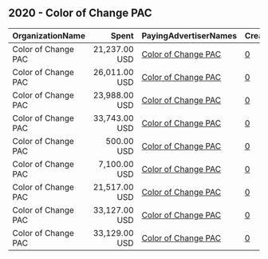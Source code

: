 ## 2020 - Color of Change PAC 
|OrganizationName|Spent|PayingAdvertiserNames|CreativeUrls|Impressions|Genders|AgeBrackets|CountryCodes|BillingAddresses|CandidateBallotInformation|
|:---|---:|:---|:---|---:|:---|:---|:---|:---|:---|
|Color of Change PAC|21,237.00 USD|[Color of Change PAC](2020/Color_of_Change_PAC.md)|[0](https://www.snap.com/political-ads/asset/ec24595c7802f26e9bf055178aaf414a6be5473273d28ef4dc072b1047b34dbc?mediaType=png)|5,329,934||18-40|united states|"1714 Franklin St,Oakland,94612,US"||
|Color of Change PAC|26,011.00 USD|[Color of Change PAC](2020/Color_of_Change_PAC.md)|[0](https://www.snap.com/political-ads/asset/b296a70f4f84df98a04abde32365150bb2cd3f0d30e2c07e033a75d67df340f7?mediaType=jpg)|10,066,794||18-40|united states|"1714 Franklin St,Oakland,94612,US"||
|Color of Change PAC|23,988.00 USD|[Color of Change PAC](2020/Color_of_Change_PAC.md)|[0](https://www.snap.com/political-ads/asset/1b32dbdbab823b9286ce84afa7534be40930e298b77b527df6d628b5501b5aca?mediaType=jpg)|9,276,273||18-40|united states|"1714 Franklin St,Oakland,94612,US"||
|Color of Change PAC|33,743.00 USD|[Color of Change PAC](2020/Color_of_Change_PAC.md)|[0](https://www.snap.com/political-ads/asset/3a145757546396ee365583cac9a62fa84dd15cd4a97fd1b06c89d411daca6691?mediaType=mp4)|9,883,322||18-40|united states|"1714 Franklin St,Oakland,94612,US"||
|Color of Change PAC|500.00 USD|[Color of Change PAC](2020/Color_of_Change_PAC.md)|[0](https://www.snap.com/political-ads/asset/68cd14179023952ce3978c505ab6e7fddfc0bc2089b8fdfbdce7816011c1ada3?mediaType=mp4)|326,149|||united states|"1714 Franklin St,Oakland,94612,US"||
|Color of Change PAC|7,100.00 USD|[Color of Change PAC](2020/Color_of_Change_PAC.md)|[0](https://www.snap.com/political-ads/asset/68cd14179023952ce3978c505ab6e7fddfc0bc2089b8fdfbdce7816011c1ada3?mediaType=mp4)|3,422,143||18+|united states|"1714 Franklin St,Oakland,94612,US"||
|Color of Change PAC|21,517.00 USD|[Color of Change PAC](2020/Color_of_Change_PAC.md)|[0](https://www.snap.com/political-ads/asset/41c4fff5cfb7fa3162d58ebcf68ff865120e350963749e123fcf94991f71ea95?mediaType=png)|3,087,042||18-40|united states|"1714 Franklin St,Oakland,94612,US"||
|Color of Change PAC|33,127.00 USD|[Color of Change PAC](2020/Color_of_Change_PAC.md)|[0](https://www.snap.com/political-ads/asset/1c3cc800f005e18a173514dbba171837079522f79a96885b8e909ba6098432a4?mediaType=mp4)|9,701,593||18-40|united states|"1714 Franklin St,Oakland,94612,US"||
|Color of Change PAC|33,129.00 USD|[Color of Change PAC](2020/Color_of_Change_PAC.md)|[0](https://www.snap.com/political-ads/asset/2228199763d33be7394d470087b703014546b08ccf0ea7b95c6db07ed5fbf82d?mediaType=mp4)|9,732,160||18-40|united states|"1714 Franklin St,Oakland,94612,US"||

